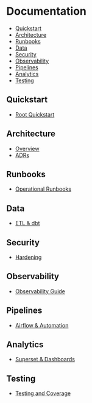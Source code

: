 # Documentation

<!-- START doctoc generated TOC please keep comment here to allow auto update -->
<!-- DON'T EDIT THIS SECTION, INSTEAD RE-RUN doctoc TO UPDATE -->

- [Quickstart](#quickstart)
- [Architecture](#architecture)
- [Runbooks](#runbooks)
- [Data](#data)
- [Security](#security)
- [Observability](#observability)
- [Pipelines](#pipelines)
- [Analytics](#analytics)
- [Testing](#testing)

<!-- END doctoc generated TOC please keep comment here to allow auto update -->

## Quickstart

* [Root Quickstart](../README.md)

## Architecture

* [Overview](architecture)
* [ADRs](adr)

## Runbooks

* [Operational Runbooks](dev/runbooks)

## Data

* [ETL & dbt](dev/etl_automation.md)

## Security

* [Hardening](dev/security-hardening.md)

## Observability

* [Observability Guide](dev/observability.md)

## Pipelines

* [Airflow & Automation](dev/analytics_links.md)

## Analytics

* [Superset & Dashboards](dev/analytics_frontend.md)

## Testing

* [Testing and Coverage](testing.md)

